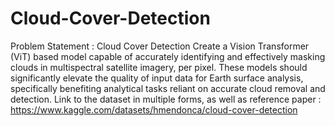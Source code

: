 # Cloud-Cover-Detection

Problem Statement : Cloud Cover Detection
Create a Vision Transformer (ViT) based model capable of accurately identifying and
effectively masking clouds in multispectral satellite imagery, per pixel. These models
should significantly elevate the quality of input data for Earth surface analysis,
specifically benefiting analytical tasks reliant on accurate cloud removal and detection.
Link to the dataset in multiple forms, as well as reference paper :
https://www.kaggle.com/datasets/hmendonca/cloud-cover-detection
